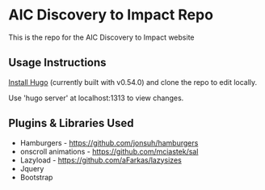 # AIC Discovery to Impact Repo
This is the repo for the AIC Discovery to Impact website

## Usage Instructions
[Install Hugo](https://gohugo.io/) (currently built with v0.54.0) and clone the repo to edit locally. 

Use 'hugo server' at localhost:1313 to view changes.

## Plugins & Libraries Used

+ Hamburgers - https://github.com/jonsuh/hamburgers
+ onscroll animations - https://github.com/mciastek/sal
+ Lazyload - https://github.com/aFarkas/lazysizes
+ Jquery
+ Bootstrap
